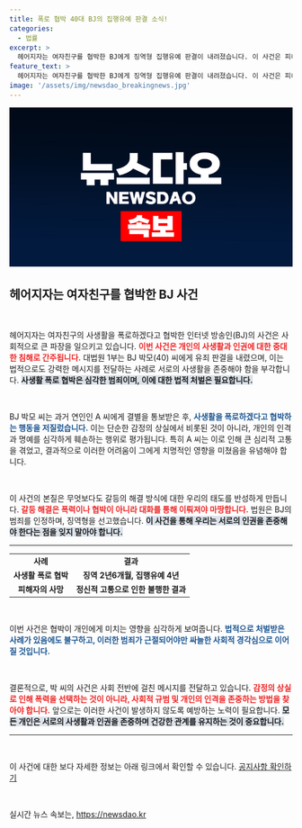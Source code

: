 ```yaml
---
title: 폭로 협박 40대 BJ의 집행유예 판결 소식!
categories:
  - 법률
excerpt: >
  헤어지자는 여자친구를 협박한 BJ에게 징역형 집행유예 판결이 내려졌습니다. 이 사건은 피해자의 안타까운 사망과 함께 큰 반향을 일으켰습니다. 진실과 정의는 과연 무엇일까요? 클릭해서 더 알아보세요!
feature_text: >
  헤어지자는 여자친구를 협박한 BJ에게 징역형 집행유예 판결이 내려졌습니다. 이 사건은 피해자의 안타까운 사망과 함께 큰 반향을 일으켰습니다. 진실과 정의는 과연 무엇일까요? 클릭해서 더 알아보세요!
image: '/assets/img/newsdao_breakingnews.jpg'
---
```


<p><img src="/assets/img/newsdao_breakingnews.jpg" alt="cryptoinkorea 속보" /></p>

<h2 data-ke-size="size26">헤어지자는 여자친구를 협박한 BJ 사건</h2>

<p data-ke-size="size16">&nbsp;</p>

<p>헤어지자는 여자친구의 사생활을 폭로하겠다고 협박한 인터넷 방송인(BJ)의 사건은 사회적으로 큰 파장을 일으키고 있습니다. <b><span style="color: #ee2323;">이번 사건은 개인의 사생활과 인권에 대한 중대한 침해로 간주됩니다.</span></b> 대법원 1부는 BJ 박모(40) 씨에게 유죄 판결을 내렸으며, 이는 법적으로도 강력한 메시지를 전달하는 사례로 서로의 사생활을 존중해야 함을 부각합니다. <b><span style="background-color: #21538527;">사생활 폭로 협박은 심각한 범죄이며, 이에 대한 법적 처벌은 필요합니다.</span></b> </p>

<p data-ke-size="size16">&nbsp;</p>

<p>BJ 박모 씨는 과거 연인인 A 씨에게 결별을 통보받은 후, <b><span style="color: #1a5490;">사생활을 폭로하겠다고 협박하는 행동을 저질렀습니다.</span></b> 이는 단순한 감정의 상실에서 비롯된 것이 아니라, 개인의 인격과 명예를 심각하게 훼손하는 행위로 평가됩니다. 특히 A 씨는 이로 인해 큰 심리적 고통을 겪었고, 결과적으로 이러한 어려움이 그에게 치명적인 영향을 미쳤음을 유념해야 합니다. </p>

<p data-ke-size="size16">&nbsp;</p>

<p>이 사건의 본질은 무엇보다도 갈등의 해결 방식에 대한 우리의 태도를 반성하게 만듭니다. <b><span style="color: #ee2323;">갈등 해결은 폭력이나 협박이 아니라 대화를 통해 이뤄져야 마땅합니다.</span></b> 법원은 BJ의 범죄를 인정하며, 징역형을 선고했습니다. <b><span style="background-color: #21538527;">이 사건을 통해 우리는 서로의 인권을 존중해야 한다는 점을 잊지 말아야 합니다.</span></b></p>

<hr>

<table style="width: 100%; border-collapse: collapse;">
<tr>
<td style="text-align: center; height: 17px;"><b>사례</b></td>
<td style="text-align: center; height: 17px;"><b>결과</b></td>
</tr>
<tr>
<td style="text-align: center; height: 17px;"><b>사생활 폭로 협박</b></td>
<td style="text-align: center; height: 17px;"><b>징역 2년6개월, 집행유예 4년</b></td>
</tr>
<tr>
<td style="text-align: center; height: 17px;"><b>피해자의 사망</b></td>
<td style="text-align: center; height: 17px;"><b>정신적 고통으로 인한 불행한 결과</b></td>
</tr>
</table>

<p data-ke-size="size16">&nbsp;</p>

<p>이번 사건은 협박이 개인에게 미치는 영향을 심각하게 보여줍니다. <b><span style="color: #1a5490;">법적으로 처벌받은 사례가 있음에도 불구하고, 이러한 범죄가 근절되어야만 싸늘한 사회적 경각심으로 이어질 것입니다.</span></b></p>

<p data-ke-size="size16">&nbsp;</p>

<p>결론적으로, 박 씨의 사건은 사회 전반에 걸친 메시지를 전달하고 있습니다. <b><span style="color: #ee2323;">감정의 상실로 인해 폭력을 선택하는 것이 아니라, 사회적 규범 및 개인의 인격을 존중하는 방법을 찾아야 합니다.</span></b> 앞으로는 이러한 사건이 발생하지 않도록 예방하는 노력이 필요합니다. <b><span style="background-color: #21538527;">모든 개인은 서로의 사생활과 인권을 존중하며 건강한 관계를 유지하는 것이 중요합니다.</span></b></p>

<hr>

<p data-ke-size="size16">&nbsp;</p>

<p>이 사건에 대한 보다 자세한 정보는 아래 링크에서 확인할 수 있습니다. <a href="https://talk.tf.co.kr/bbs/report/write">공지사항 확인하기</a> </p>

<p data-ke-size="size16">&nbsp;</p>
실시간 뉴스 속보는, <a href="https://newsdao.kr" rel="dofollow">https://newsdao.kr</a>


